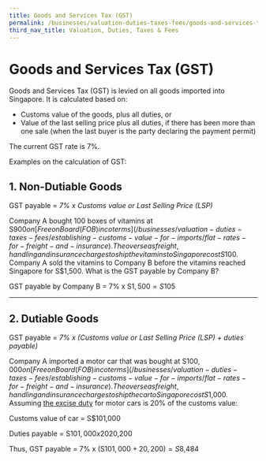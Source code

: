 ```yaml
---
title: Goods and Services Tax (GST)
permalink: /businesses/valuation-duties-taxes-fees/goods-and-services-tax-gst
third_nav_title: Valuation, Duties, Taxes & Fees
---
```


# Goods and Services Tax (GST)

Goods and Services Tax (GST) is levied on all goods imported into Singapore. It is calculated based on:

-   Customs value of the goods, plus all duties, or
-   Value of the last selling price plus all duties, if there has been more than one sale (when the last buyer is the party declaring the payment permit)

The current GST rate is 7%.

Examples on the calculation of GST:

## 1.  Non-Dutiable Goods
   
GST payable = *7% x Customs value or Last Selling Price (LSP)*

Company A bought 100 boxes of vitamins at S$900 on  [Free on Board (FOB) incoterms](/businesses/valuation-duties-taxes-fees/establishing-customs-value-for-imports/flat-rates-for-freight-and-insurance). The overseas freight, handling and insurance charges to ship the vitamins to Singapore cost S$100. Company A sold the vitamins to Company B before the vitamins reached Singapore for S$1,500. What is the GST payable by Company B?

GST payable by Company B = 7% x S$1,500=S$105

---

## 2.  Dutiable Goods
    
GST payable = *7% x (Customs value or Last Selling Price (LSP) + duties payable)*

Company A imported a motor car that was bought at S$100,000 on  [Free on Board (FOB) incoterms](/businesses/valuation-duties-taxes-fees/establishing-customs-value-for-imports/flat-rates-for-freight-and-insurance). The overseas freight, handling and insurance charges to ship the car to Singapore cost S$1,000. Assuming  [the excise duty](/businesses/valuation-duties-taxes-and-fees/duties-and-dutiable-goods)  for motor cars is 20% of the customs value:

Customs value of car = S$101,000

Duties payable = S$101,000 x 20%=S$20,200

Thus, GST payable = 7% x (S$101,000 + 20,200)=S$8,484
